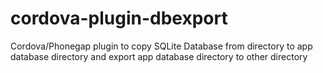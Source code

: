 # cordova-plugin-dbexport
Cordova/Phonegap plugin to copy SQLite Database from directory to app database directory and export app database directory to other directory
